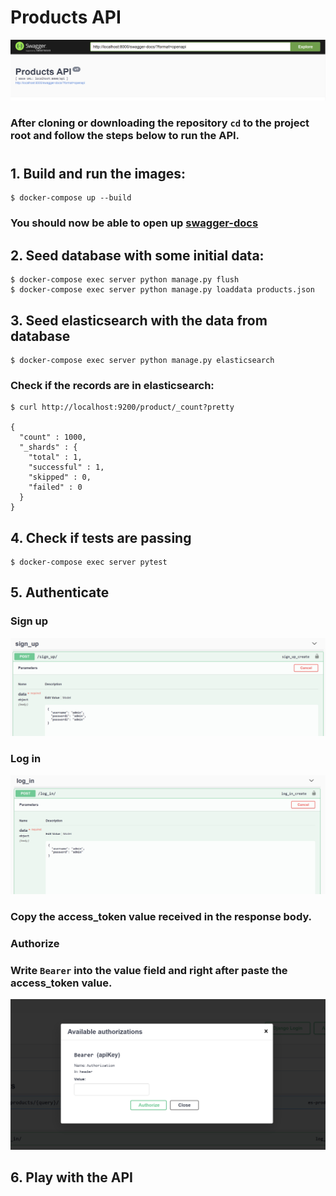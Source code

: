 # **Products API**
![products_api](assets/images/products_api.png)

### After cloning or downloading the repository `cd` to the project root and follow the steps below to run the API.
#
## **1. Build and run the images:**
```
$ docker-compose up --build
```

### You should now be able to open up [swagger-docs](http://localhost:8000/swagger-docs/)


## **2. Seed database with some initial data:**
```
$ docker-compose exec server python manage.py flush
$ docker-compose exec server python manage.py loaddata products.json
```

## **3. Seed elasticsearch with the data from database**
```
$ docker-compose exec server python manage.py elasticsearch
```

### Check if the records are in elasticsearch:
```
$ curl http://localhost:9200/product/_count?pretty

{
  "count" : 1000,
  "_shards" : {
    "total" : 1,
    "successful" : 1,
    "skipped" : 0,
    "failed" : 0
  }
}
```
## **4. Check if tests are passing**
```
$ docker-compose exec server pytest
```
## **5. Authenticate**
### **Sign up**

![sign_up](assets/images/sign_up.png)
### **Log in**
![log_in](assets/images/log_in.png)
### Copy the access_token value received in the response body.
### **Authorize**
### Write `Bearer` into the value field and right after paste the access_token value.
![authorize](assets/images/authorize.png)

## **6. Play with the API**